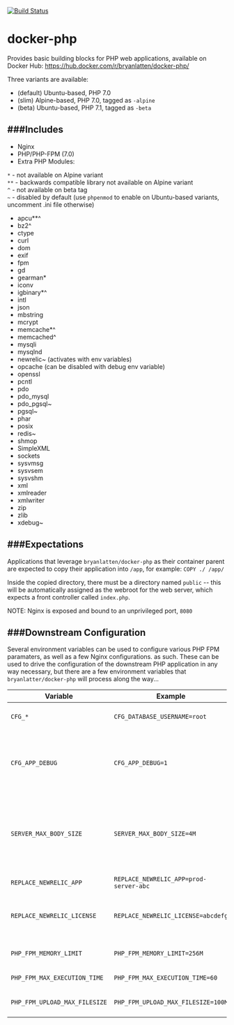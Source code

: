 [![Build Status](https://travis-ci.org/bryanlatten/docker-php.svg?branch=master)](https://travis-ci.org/bryanlatten/docker-php)

docker-php
==========

Provides basic building blocks for PHP web applications, available on Docker Hub: https://hub.docker.com/r/bryanlatten/docker-php/

Three variants are available:
- (default) Ubuntu-based, PHP 7.0  
- (slim) Alpine-based, PHP 7.0, tagged as `-alpine`  
- (beta) Ubuntu-based, PHP 7.1, tagged as `-beta`  

###Includes
---
- Nginx
- PHP/PHP-FPM (7.0)
- Extra PHP Modules:

`*` - not available on Alpine variant  
`**` - backwards compatible library not available on Alpine variant  
`^` - not available on beta tag  
`~` - disabled by default (use `phpenmod` to enable on Ubuntu-based variants, uncomment .ini file otherwise)
  - apcu**^
  - bz2^
  - ctype
  - curl
  - dom
  - exif
  - fpm
  - gd
  - gearman*
  - iconv
  - igbinary*^
  - intl
  - json
  - mbstring
  - mcrypt
  - memcache*^
  - memcached^
  - mysqli
  - mysqlnd
  - newrelic~ (activates with env variables)
  - opcache (can be disabled with debug env variable)
  - openssl
  - pcntl
  - pdo
  - pdo_mysql
  - pdo_pgsql~
  - pgsql~
  - phar
  - posix
  - redis~
  - shmop
  - SimpleXML
  - sockets
  - sysvmsg
  - sysvsem
  - sysvshm
  - xml
  - xmlreader
  - xmlwriter
  - zip
  - zlib
  - xdebug~


###Expectations
---
Applications that leverage `bryanlatten/docker-php` as their container parent are expected to copy their application into `/app`, for example:
```COPY ./ /app/```

Inside the copied directory, there must be a directory named `public` -- this will be automatically assigned as the webroot for the web server, which expects
a front controller called `index.php`.


NOTE: Nginx is exposed and bound to an unprivileged port, `8080`


###Downstream Configuration
---
Several environment variables can be used to configure various PHP FPM paramaters, as well as a few Nginx configurations.
as such. These can be used to drive the configuration of the downstream PHP application in any way necessary, but there are a few environment variables that `bryanlatter/docker-php` will process along the way...

Variable | Example | Description
--- | --- | ---
`CFG_*` | `CFG_DATABASE_USERNAME=root` | PHP has access as an environment variable
`CFG_APP_DEBUG` | `CFG_APP_DEBUG=1` | Setting to `1` or `true` will cue the Opcache to watch for file changes. Otherwise, the Opcache check is skipped for a performance boost.
`SERVER_MAX_BODY_SIZE` | `SERVER_MAX_BODY_SIZE=4M` | Allows the downstream application to specify a non-default `client_max_body_size` configuration for the `server`-level directive in `/etc/nginx/sites-available/default`
`REPLACE_NEWRELIC_APP` | `REPLACE_NEWRELIC_APP=prod-server-abc` | Sets application name for newrelic
`REPLACE_NEWRELIC_LICENSE` | `REPLACE_NEWRELIC_LICENSE=abcdefg` | Sets license for newrelic, when combined with above, will enable newrelic reporting
`PHP_FPM_MEMORY_LIMIT` | `PHP_FPM_MEMORY_LIMIT=256M` | Sets memory limit for FPM instances of PHP
`PHP_FPM_MAX_EXECUTION_TIME` | `PHP_FPM_MAX_EXECUTION_TIME=60` | Sets time limit for FPM workers
`PHP_FPM_UPLOAD_MAX_FILESIZE` | `PHP_FPM_UPLOAD_MAX_FILESIZE=100M` | Sets both upload_max_filesize and post_max_size

